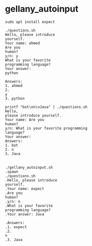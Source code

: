 # gellany_autoinput

<code>sudo apt install expect</code><br>

<code>./questions.sh</code><br>
<code>Hello, please introduce yourself.</code><br>
<code>Your name: ahmed</code><br>
<code>Are you human?</code><br>
<code>y/n: y</code><br>
<code>What is your favorite programming language?</code><br>
<code>Your answer: python</code><br>

<code>Answers:</code><br>
<code>1. ahmed</code><br>
<code>2. y</code><br>
<code>3. python</code><br>

<code>printf "bot\nn\nJava" | ./questions.sh</code><br>
<code>Hello, please introduce yourself.</code><br>
<code>Your name: Are you human?</code><br>
<code>y/n: What is your favorite programming language?</code><br>
<code>Your answer: </code><br>
<code>Answers:</code><br>
<code>1. bot</code><br>
<code>2. n</code><br>
<code>3. Java</code><br></code><br>

<code>./gellany_autoinput.sh</code><br>
<code>.spawn ./questions.sh</code><br>
<code>.Hello, please introduce yourself.</code><br>
<code>.Your name: expect</code><br>
<code>.Are you human?</code><br>
<code>.y/n: n</code><br>
<code>.What is your favorite programming language?</code><br>
<code>.Your answer: Java</code><br>

<code>.Answers:</code><br>
<code>.1. expect</code><br>
<code>.2. n</code><br>
<code>.3. Java</code><br>
